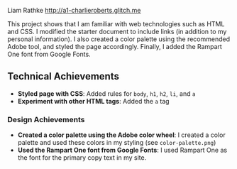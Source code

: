 Liam Rathke
http://a1-charlieroberts.glitch.me

This project shows that I am familiar with web technologies such as HTML and CSS. I modified the starter document to include links (in addition to my personal information). I also created a color palette using the recommended Adobe tool, and styled the page accordingly. Finally, I added the Rampart One font from Google Fonts.

## Technical Achievements
- **Styled page with CSS**: Added rules for `body`, `h1`, `h2`, `li`, and `a`
- **Experiment with other HTML tags**: Added the `a` tag

### Design Achievements
- **Created a color palette using the Adobe color wheel**: I created a color palette and used these colors in my styling (see `color-palette.png`)
- **Used the Rampart One font from Google Fonts**: I used Rampart One as the font for the primary copy text in my site.
